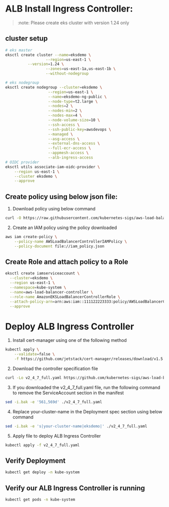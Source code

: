 # ALB Install Ingress Controller:

> :note: Please create eks cluster with version 1.24 only
## cluster setup
```bash
# eks master
eksctl create cluster --name=eksdemo \
                  --region=us-east-1 \
		  --version=1.24 \
                  --zones=us-east-1a,us-east-1b \
                  --without-nodegroup 

# eks nodegroup
eksctl create nodegroup --cluster=eksdemo \
                   --region=us-east-1 \
                   --name=eksdemo-ng-public \
                   --node-type=t2.large \
                   --nodes=2 \
                   --nodes-min=2 \
                   --nodes-max=4 \
                   --node-volume-size=10 \
                   --ssh-access \
                   --ssh-public-key=awsdevops \
                   --managed \
                   --asg-access \
                   --external-dns-access \
                   --full-ecr-access \
                   --appmesh-access \
                   --alb-ingress-access
# OIDC provider
eksctl utils associate-iam-oidc-provider \
    --region us-east-1 \
    --cluster eksdemo \
    --approve
```

## Create policy using below json file:

1. Download policy using below command

```bash
curl -O https://raw.githubusercontent.com/kubernetes-sigs/aws-load-balancer-controller/v2.4.7/docs/install/iam_policy.json

```

2. Create an IAM policy using the policy downloaded

```bash
aws iam create-policy \
    --policy-name AWSLoadBalancerControllerIAMPolicy \
    --policy-document file://iam_policy.json
```

## Create Role and attach policy to a Role

```bash
eksctl create iamserviceaccount \
  --cluster=eksdemo \
  --region us-east-1 \
  --namespace=kube-system \
  --name=aws-load-balancer-controller \
  --role-name AmazonEKSLoadBalancerControllerRole \
  --attach-policy-arn=arn:aws:iam::111122223333:policy/AWSLoadBalancerControllerIAMPolicy \
  --approve
```

# Deploy ALB Ingress Controller

1. Install cert-manager using one of the following method

```bash
kubectl apply \
    --validate=false \
    -f https://github.com/jetstack/cert-manager/releases/download/v1.5.4/cert-manager.yaml
```

2. Download the controller specification file

```bash
curl -Lo v2_4_7_full.yaml https://github.com/kubernetes-sigs/aws-load-balancer-controller/releases/download/v2.4.7/v2_4_7_full.yaml
```

3. If you downloaded the v2_4_7_full.yaml file, run the following command to remove the ServiceAccount section in the manifest

```bash
sed -i.bak -e '561,569d' ./v2_4_7_full.yaml
```

4. Replace your-cluster-name in the Deployment spec section using below command

```bash
sed -i.bak -e 's|your-cluster-name|eksdemo|' ./v2_4_7_full.yaml
```

5. Apply file to deploy ALB Ingress Controller

```bash
kubectl apply -f v2_4_7_full.yaml
```

## Verify Deployment

```bash
kubectl get deploy -n kube-system
```

## Verify our ALB Ingress Controller is running

```bash
kubectl get pods -n kube-system
```
